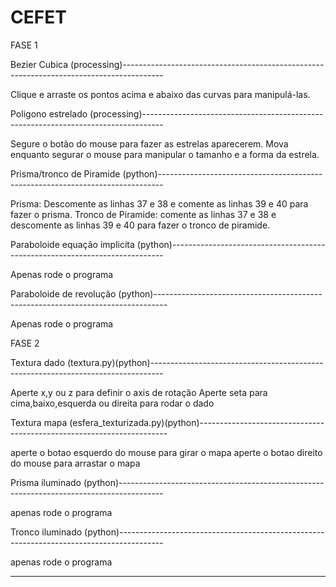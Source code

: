 
# CEFET


FASE 1

Bezier Cubica (processing)----------------------------------------------------------------------------------------
  
  Clique e arraste os pontos acima e abaixo das curvas para manipulá-las.
  
Poligono estrelado (processing)-----------------------------------------------------------------------------------

  Segure o botão do mouse para fazer as estrelas aparecerem.
  Mova enquanto segurar o mouse para manipular o tamanho e a forma da estrela.
  
Prisma/tronco de Piramide (python)-------------------------------------------------------------------------------
  
  Prisma: Descomente as linhas 37 e 38 e comente as linhas 39 e 40 para fazer o prisma.
  Tronco de Piramide: comente as linhas 37 e 38 e descomente as linhas 39 e 40 para fazer o tronco de piramide.
  
Paraboloide equação implicita (python)----------------------------------------------------------------------------

  Apenas rode o programa
  
Paraboloide de revolução (python)---------------------------------------------------------------------------------

  Apenas rode o programa
  
  
FASE 2
  
Textura dado (textura.py)(python)---------------------------------------------------------------------------------

  Aperte x,y ou z para definir o axis de rotação
  Aperte seta para cima,baixo,esquerda ou direita para rodar o dado
  
Textura mapa (esfera_texturizada.py)(python)----------------------------------------------------------------------

  aperte o botao esquerdo do mouse para girar o mapa
  aperte o botao direito do mouse para arrastar o mapa
  
Prisma iluminado (python)-----------------------------------------------------------------------------------------

  apenas rode o programa

Tronco iluminado (python)-----------------------------------------------------------------------------------------

  apenas rode o programa
  
------------------------------------------------------------------------------------------------------------------
